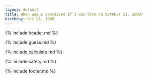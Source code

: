 ```yaml
---
layout: default
title: When was I conceived if I was born on October 21, 1908?
birthday: Oct 21, 1908
---
```


{% include header.md %}

{% include guess.md %}

{% include calculate.md %}

{% include safety.md %}

{% include footer.md %}




